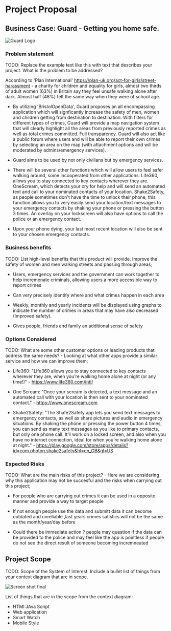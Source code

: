 # Project Proposal

## Business Case: Guard - Getting you home safe.

![Guard Logo](https://user-images.githubusercontent.com/86235504/140732953-5a7f07b3-4f4c-42a9-8275-015084d988aa.png)

### Problem statement
TODO: Replace the example text like this with text that describes your project. What is the problem to be addressed? 

According to 'Plan International' https://plan-uk.org/act-for-girls/street-harassment - a charity for children and equality for girls, almost two thirds of adult women (63%) in Britain say they feel unsafe walking alone after dark. Almost half (48%) felt the same way when they were of school age. 

- By utilizing 'BristolOpenData', Guard proposes an all encompassing application which will signficantly increase the safety of men, women and children getting from destination to destination. With filters for different types of crimes, Guard will provide a map navigation system that will clearly highlight all the areas from previously reported crimes as well as total crimes committed. Full transparency. Guard will also act like a public forum where users and will be able to report their own crimes by selecting an area on the map (with attachment options and will be moderated by admins/emergency services).

- Guard aims to be used by not only civilians but by emergency services.

- There will be several other functions which will allow users to feel safer walking around, some incooperated from other applications: Life360, allows you to stay connected to key contacts wherever they are. OneScream, which detects your cry for help and will send an automated text and call to your nominated contacts of your location. Shake2Safety, as people sometimes don't have the time to unlock their phone, this function allows you to very easily send your location/text messages to your emergency contacts by shaking your phone or pressing the button 3 times. An overlay on your lockscreen will also have options to call the police or an emergency contact.

- Upon your phone dying, your last most recent location will also be sent to your chosen emergency contacts.



### Business benefits
TODO: List high-level benefits that this product will provide.
Improve the safety of women and men walking streets and passing through areas;

- Users, emergency services and the government can work together to help incremenate criminals, allowing users a more accessible way to report crimes

- Can very precisely identify where and what crimes happen in each area

- Weekly, monthly and yearly incidents will be displayed using graphs to indicate the number of crimes in areas that may have also decreased (Improved safety).

- Gives people, friends and family an additional sense of safety 


### Options Considered
TODO: What are some other customer options or leading products that address the same needs? - Looking at what other apps provide a similar service and how we can improve them;

- Life360: "Life360 allows you to stay connected to key contacts wherever they are, when you’re walking home alone at night (or any time!)" - https://www.life360.com/intl/

- One Scream: "Once your scream is detected, a text message and an automated call with your location is then sent to your nominated contact." - https://www.onescream.com

- Shake2Safety: "The Shafe2Safety app lets you send text messages to emergency contacts, as well as share pictures and audio in emergency situations. By shaking the phone or pressing the power button 4 times, you can send as many text messages as you like to primary contacts, but only one phone call. It’ll work on a locked screen, and also when you have no internet connection, ideal for when you’re walking home alone at night." - https://play.google.com/store/apps/details?id=com.photon.shake2safety&hl=en_GB&gl=US


### Expected Risks
TODO: What are the main risks of this project? - Here we are considering why this application may not be succesful and the risks when carrying out this project;

- For people who are carrying out crimes it can be used in a opposite manner and provide a way to target people

- If not enough people use the data and submitt data it can become outdated and unreliable ,last years crimes satistics will not be the same as the month/year/day before

- Could there be immediate action ? people may question if the data can be provided to the police and may feel like the app is pointless if people do not see the direct result of someone becoming incremneated 


## Project Scope
TODO: Scope of the System of Interest. Include a bullet list of things from your context diagram that are in scope.



![Screen shot final](https://user-images.githubusercontent.com/93520494/140740275-b840075e-b7d2-444a-abc3-3aabb252537e.png)

List of things that are in the scope from the context diagram:

- HTMl JAva Script 
- Web application 
- Smart Watch 
- Mobile Style




